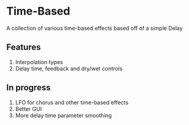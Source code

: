 # Time-Based
A collection of various time-based effects based off of a simple Delay

## Features

1. Interpolation types
2. Delay time, feedback and dry/wet controls

## In progress

1. LFO for chorus and other time-based effects
2. Better GUI
3. More delay time parameter smoothing
